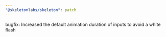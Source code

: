 ```yaml
---
"@skeletonlabs/skeleton": patch
---
```


bugfix: Increased the default animation duration of inputs to avoid a white flash
